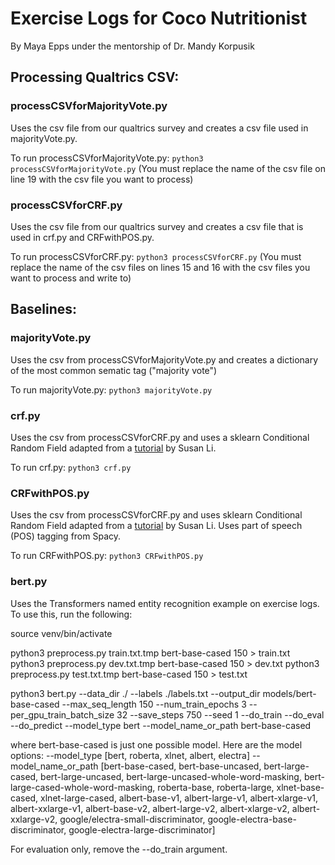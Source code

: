 # Exercise Logs for Coco Nutritionist

By Maya Epps under the mentorship of Dr. Mandy Korpusik

## Processing Qualtrics CSV:

### processCSVforMajorityVote.py 
Uses the csv file from our qualtrics survey and creates a csv file used in majorityVote.py.

To run processCSVforMajorityVote.py: `python3 processCSVforMajorityVote.py`
(You must replace the name of the csv file on line 19 with the csv file you want to process)


### processCSVforCRF.py 
Uses the csv file from our qualtrics survey and creates a csv file that is used in crf.py and CRFwithPOS.py.

To run processCSVforCRF.py: `python3 processCSVforCRF.py`
(You must replace the name of the csv files on lines 15 and 16 with the csv files you want to process and write to)


## Baselines:

### majorityVote.py
Uses the csv from processCSVforMajorityVote.py and creates a dictionary of the most common sematic tag ("majority vote") 

To run majorityVote.py: `python3 majorityVote.py`


### crf.py 
Uses the csv from processCSVforCRF.py and uses a sklearn Conditional Random Field adapted from a [tutorial](https://towardsdatascience.com/named-entity-recognition-and-classification-with-scikit-learn-f05372f07ba2) by Susan Li.

To run crf.py: `python3 crf.py`


### CRFwithPOS.py 
Uses the csv from processCSVforCRF.py and uses sklearn Conditional Random Field adapted from a [tutorial](https://towardsdatascience.com/named-entity-recognition-and-classification-with-scikit-learn-f05372f07ba2) by Susan Li. Uses part of speech (POS) tagging from Spacy.

To run CRFwithPOS.py: `python3 CRFwithPOS.py`

### bert.py
Uses the Transformers named entity recognition example on exercise logs. To use this, run the following:

source venv/bin/activate

python3 preprocess.py train.txt.tmp bert-base-cased 150 > train.txt
python3 preprocess.py dev.txt.tmp bert-base-cased 150 > dev.txt
python3 preprocess.py test.txt.tmp bert-base-cased 150 > test.txt

python3 bert.py --data_dir ./ --labels ./labels.txt --output_dir models/bert-base-cased --max_seq_length 150 --num_train_epochs 3 --per_gpu_train_batch_size 32 --save_steps 750 --seed 1 --do_train --do_eval --do_predict --model_type bert --model_name_or_path bert-base-cased

where bert-base-cased is just one possible model. Here are the model options:
--model_type [bert, roberta, xlnet, albert, electra]
--model_name_or_path [bert-base-cased, bert-base-uncased, bert-large-cased, bert-large-uncased, bert-large-uncased-whole-word-masking, bert-large-cased-whole-word-masking, roberta-base, roberta-large, xlnet-base-cased, xlnet-large-cased, albert-base-v1, albert-large-v1, albert-xlarge-v1, albert-xxlarge-v1, albert-base-v2, albert-large-v2, albert-xlarge-v2, albert-xxlarge-v2, google/electra-small-discriminator, google-electra-base-discriminator, google-electra-large-discriminator]

For evaluation only, remove the --do_train argument.